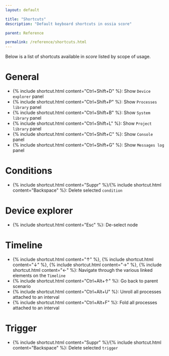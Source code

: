 ```yaml
---
layout: default

title: "Shortcuts"
description: "Default keyboard shortcuts in ossia score"

parent: Reference

permalink: /reference/shortcuts.html
---
```


Below is a list of shortcuts available in *score* listed by scope of usage.

# General

- {% include shortcut.html content="Ctrl+Shift+D" %}: Show `Device explorer` panel
- {% include shortcut.html content="Ctrl+Shift+P" %}: Show `Processes library` panel
- {% include shortcut.html content="Ctrl+Shift+B" %}: Show `System library` panel
- {% include shortcut.html content="Ctrl+Shift+L" %}: Show `Project library` panel
- {% include shortcut.html content="Ctrl+Shift+C" %}: Show `Console` panel
- {% include shortcut.html content="Ctrl+Shift+G" %}: Show `Messages log` panel


# Conditions

- {% include shortcut.html content="Suppr" %}/{% include shortcut.html content="Backspace" %}: Delete selected `condition`

# Device explorer

- {% include shortcut.html content="Esc" %}: De-select node

# Timeline

- {% include shortcut.html content="↑" %}, {% include shortcut.html content="↓" %}, {% include shortcut.html content="→" %}, {% include shortcut.html content="←" %}: Navigate through the various linked elements on the `Timeline`
- {% include shortcut.html content="Ctrl+Alt+↑" %}: Go back to parent scenario
- {% include shortcut.html content="Ctrl+Alt+U" %}: Unroll all processes attached to an interval
- {% include shortcut.html content="Ctrl+Alt+F" %}: Fold all processes attached to an interval

# Trigger

- {% include shortcut.html content="Suppr" %}/{% include shortcut.html content="Backspace" %}: Delete selected `trigger`
